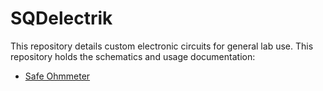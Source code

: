 # SQDelectrik

This repository details custom electronic circuits for general lab use. This repository holds the schematics and usage documentation:

- [Safe Ohmmeter](Projects/SafeOhmmeter/README.md)
